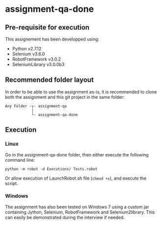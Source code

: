 # assignment-qa-done

## Pre-requisite for execution

This assignement has been developped using:
- Python v2.7.12
- Selenium v3.6.0
- RobotFramework v3.0.2
- SeleniumLibrary v3.0.0b3

## Recommended folder layout

In order to be able to use the assignment as-is, it is recommended to clone both the assignment and this git project in the same folder:
```
Any Folder -┬- assignment-qa
            |
            └- assignment-qa-done
``` 

## Execution
### Linux 

Go in the assignment-qa-done folder, then either execute the following command line:
```
python -m robot -d Executions/ Tests.robot
```
Or allow execution of LaunchRobot.sh file (```chmod +x```), and execute the script.

### Windows

The assignment has also been tested on Windows 7 using a custom jar containing Jython, Selenium, RobotFramework and Selenium2library. This can easily be demonstrated during the interview if needed.
